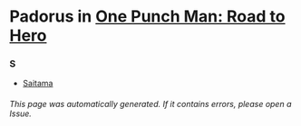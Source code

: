 # Padorus in [One Punch Man: Road to Hero](https://myanimelist.net/anime/31704/One_Punch_Man__Road_to_Hero)

### S
* [Saitama](https://github.com/shadow578/Project-Padoru/blob/master/table-of-contents/characters/Saitama.md)

###### This page was automatically generated. If it contains errors, please open a Issue.

